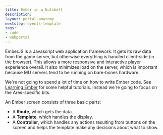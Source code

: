 ```yaml
---
title: Ember in a Nutshell
description:
layout: portal-anatomy
nextstep: events-template
tags: 
- code
- webportal
---
```


EmberJS is a Javascript web application framework.  It gets its raw data from the game server, but otherwise everything is handled client-side (in the browser).  This allows a more responsive and interactive player experience overall.  It also minimizes load on the server, which is important because MU servers tend to be running on bare-bones hardware.

We're not going to spend a lot of time on how to write Ember code.  See [Learning Ember](/tutorials/code/ember) for some helpful tutorials.  Instead we're going to focus on the Ares-specific bits.

An Ember screen consists of three basic parts:

* A **Route**, which gets the data.
* A **Template**, which handles the display.
* A **Controller**, which handles any actions resulting from buttons on the screen and helps the template make any decisions about what to show.

